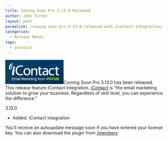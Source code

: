 ```yaml
---
title: Coming Soon Pro 3.13.0 Released
author: John Turner
layout: post
permalink: /coming-soon-pro-3-13-0-released-with-icontact-integration/
categories:
  - Release Notes
tags:
  - iContact
---
```

[<img class="alignright size-full wp-image-565" alt="icontact" src="/wp-content/uploads/2013/10/icontact.png" width="186" height="77" />][1]Coming Soon Pro 3.13.0 has been released. This release feature iContact integration. <a title="Coming Soon iContact Integration" href="http://icontact.com" target="_blank">iContact</a> is &#8220;the email marketing solution to grow your business. Regardless of skill level, you can experience the difference.&#8221;

3.13.0

* Added: iContact integration

You’ll receive an autoupdate message soon if you have entered your license key. You can also download the plugin from <a href="/members" target="_blank">/members</a>

 [1]: /wp-content/uploads/2013/10/icontact.png
